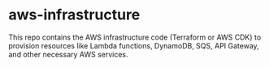 # aws-infrastructure
This repo contains the AWS infrastructure code (Terraform or AWS CDK) to provision resources like Lambda functions, DynamoDB, SQS, API Gateway, and other necessary AWS services.
